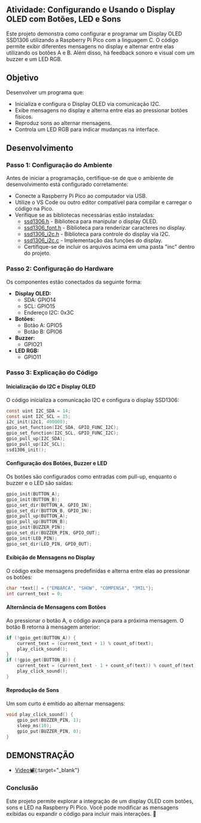 

## Atividade: Configurando e Usando o Display OLED com Botões, LED e Sons 

Este projeto demonstra como configurar e programar um Display OLED SSD1306 utilizando a Raspberry Pi Pico com a linguagem C. O código permite exibir diferentes mensagens no display e alternar entre elas utilizando os botões A e B. Além disso, há feedback sonoro e visual com um buzzer e um LED RGB.

## Objetivo

Desenvolver um programa que:
- Inicializa e configura o Display OLED via comunicação I2C.
- Exibe mensagens no display e alterna entre elas ao pressionar botões físicos.
- Reproduz sons ao alternar mensagens.
- Controla um LED RGB para indicar mudanças na interface.

## Desenvolvimento

### Passo 1: Configuração do Ambiente

Antes de iniciar a programação, certifique-se de que o ambiente de desenvolvimento está configurado corretamente:

- Conecte a Raspberry Pi Pico ao computador via USB.
- Utilize o VS Code ou outro editor compatível para compilar e carregar o código na Pico.
- Verifique se as bibliotecas necessárias estão instaladas:
  - [ssd1306.h](https://github.com/BitDogLab/BitDogLab-C/blob/main/display_oled/inc/ssd1306.h) - Biblioteca para manipular o display OLED.
  - [ssd1306_font.h](https://github.com/BitDogLab/BitDogLab-C/blob/main/display_oled/inc/ssd1306_font.h) - Biblioteca para renderizar caracteres no display.
  - [ssd1306_i2c.h](https://github.com/BitDogLab/BitDogLab-C/blob/main/display_oled/inc/ssd1306_i2c.h) - Biblioteca para controle do display via I2C.
  - [ssd1306_i2c.c](https://github.com/BitDogLab/BitDogLab-C/blob/main/display_oled/inc/ssd1306_i2c.c) - Implementação das funções do display.
  - Certifique-se de incluir os arquivos acima em uma pasta "inc" dentro do projeto.

### Passo 2: Configuração do Hardware

Os componentes estão conectados da seguinte forma:
- **Display OLED:**
  - SDA: GPIO14
  - SCL: GPIO15
  - Endereço I2C: 0x3C
- **Botões:**
  - Botão A: GPIO5
  - Botão B: GPIO6
- **Buzzer:**
  - GPIO21
- **LED RGB:**
  - GPIO11

### Passo 3: Explicação do Código

#### Inicialização do I2C e Display OLED
O código inicializa a comunicação I2C e configura o display SSD1306:
```c
const uint I2C_SDA = 14;
const uint I2C_SCL = 15;
i2c_init(i2c1, 400000);
gpio_set_function(I2C_SDA, GPIO_FUNC_I2C);
gpio_set_function(I2C_SCL, GPIO_FUNC_I2C);
gpio_pull_up(I2C_SDA);
gpio_pull_up(I2C_SCL);
ssd1306_init();
```

#### Configuração dos Botões, Buzzer e LED
Os botões são configurados como entradas com pull-up, enquanto o buzzer e o LED são saídas:
```c
gpio_init(BUTTON_A);
gpio_init(BUTTON_B);
gpio_set_dir(BUTTON_A, GPIO_IN);
gpio_set_dir(BUTTON_B, GPIO_IN);
gpio_pull_up(BUTTON_A);
gpio_pull_up(BUTTON_B);
gpio_init(BUZZER_PIN);
gpio_set_dir(BUZZER_PIN, GPIO_OUT);
gpio_init(LED_PIN);
gpio_set_dir(LED_PIN, GPIO_OUT);
```

#### Exibição de Mensagens no Display
O código exibe mensagens predefinidas e alterna entre elas ao pressionar os botões:
```c
char *text[] = {"EMBARCA", "SHOW", "COMPENSA", "3MIL"};
int current_text = 0;
```

#### Alternância de Mensagens com Botões
Ao pressionar o botão A, o código avança para a próxima mensagem. O botão B retorna à mensagem anterior:
```c
if (!gpio_get(BUTTON_A)) {
    current_text = (current_text + 1) % count_of(text);
    play_click_sound();
}
if (!gpio_get(BUTTON_B)) {
    current_text = (current_text - 1 + count_of(text)) % count_of(text);
    play_click_sound();
}
```

#### Reprodução de Sons
Um som curto é emitido ao alternar mensagens:
```c
void play_click_sound() {
    gpio_put(BUZZER_PIN, 1);
    sleep_ms(10);
    gpio_put(BUZZER_PIN, 0);
}
```

## DEMONSTRAÇÃO
- [Video📽️](https://drive.google.com/file/d/1Wgj5784C5Xs-128YfSatKYl4GhBLDUYN/view?usp=drivesdk){:target="_blank"}



### Conclusão
Este projeto permite explorar a integração de um display OLED com botões, sons e LED na Raspberry Pi Pico. Você pode modificar as mensagens exibidas ou expandir o código para incluir mais interações. 🚀

